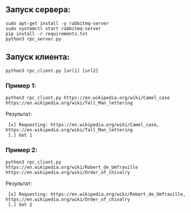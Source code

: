 ## Запуск сервера:
```
sudo apt-get install -y rabbitmq-server
sudo systemctl start rabbitmq-server
pip install -r requirements.txt
python3 rpc_server.py
```
## Запуск клиента:
```
python3 rpc_client.py [url1] [url2]
```
### Пример 1:
```
python3 rpc_client.py https://en.wikipedia.org/wiki/Camel_case https://en.wikipedia.org/wiki/Tall_Man_lettering
```
Результат:
```
 [x] Requesting: https://en.wikipedia.org/wiki/Camel_case, https://en.wikipedia.org/wiki/Tall_Man_lettering
 [.] Got 1
```
### Пример 2:
```
python3 rpc_client.py https://en.wikipedia.org/wiki/Robert_de_Umfraville https://en.wikipedia.org/wiki/Order_of_chivalry
```
Результат:
```
 [x] Requesting: https://en.wikipedia.org/wiki/Robert_de_Umfraville, https://en.wikipedia.org/wiki/Order_of_chivalry
 [.] Got 2
```
